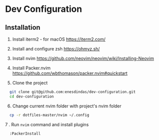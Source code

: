 # Dev Configuration

## Installation

1. Install iterm2 - for macOS
https://iterm2.com/

2. Install and configure zsh
https://ohmyz.sh/

3. Install nvim
https://github.com/neovim/neovim/wiki/Installing-Neovim

4. Install Packer.nvim
https://github.com/wbthomason/packer.nvim#quickstart

5. Clone the project

```bash
  git clone git@github.com:enesdindas/dev-configuration.git
  cd dev-configuration
```

6. Change current nvim folder with project's nvim folder

```bash
  cp -r dotfiles-master/nvim ~/.config
```

7 . Run `nvim` command and install plugins

```bash
  :PackerInstall
```
